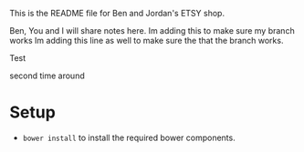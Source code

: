 This is the README file for Ben and Jordan's ETSY shop.

Ben, You and I will share notes here.
Im adding this to make sure my branch works
Im adding this line as well to make sure the that the branch works.

Test

second time around


# Setup

- `bower install` to install the required bower components.
